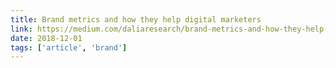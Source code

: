 ```yaml
---
title: Brand metrics and how they help digital marketers
link: https://medium.com/daliaresearch/brand-metrics-and-how-they-help-digital-marketers-7ff79107ae1f
date: 2018-12-01
tags: ['article', 'brand']
---
```


